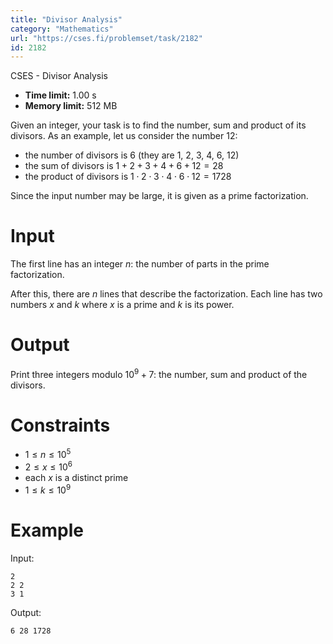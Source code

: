 ```yaml
---
title: "Divisor Analysis"
category: "Mathematics"
url: "https://cses.fi/problemset/task/2182"
id: 2182
---
```


CSES - Divisor Analysis

  * **Time limit:** 1.00 s
  * **Memory limit:** 512 MB

Given an integer, your task is to find the number, sum and product of its
divisors. As an example, let us consider the number $12$:

  * the number of divisors is $6$ (they are $1$, $2$, $3$, $4$, $6$, $12$)
  * the sum of divisors is $1+2+3+4+6+12=28$
  * the product of divisors is $1 \cdot 2 \cdot 3 \cdot 4 \cdot 6 \cdot 12 = 1728$

Since the input number may be large, it is given as a prime factorization.

# Input

The first line has an integer $n$: the number of parts in the prime
factorization.

After this, there are $n$ lines that describe the factorization. Each line has
two numbers $x$ and $k$ where $x$ is a prime and $k$ is its power.

# Output

Print three integers modulo $10^9+7$: the number, sum and product of the
divisors.

# Constraints

  * $1 \le n \le 10^5$
  * $2 \le x \le 10^6$
  * each $x$ is a distinct prime
  * $1 \le k \le 10^9$

# Example

Input:

    
    
    2
    2 2
    3 1
    

Output:

    
    
    6 28 1728
    

